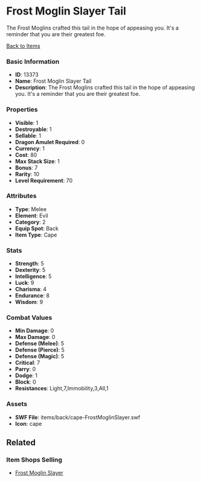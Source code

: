 # Frost Moglin Slayer Tail

The Frost Moglins crafted this tail in the hope of appeasing you. It's a reminder that you are their greatest foe.

[Back to Items](../items.md)

### Basic Information

- **ID**: 13373
- **Name**: Frost Moglin Slayer Tail
- **Description**: The Frost Moglins crafted this tail in the hope of appeasing you. It&#039;s a reminder that you are their greatest foe.

### Properties

- **Visible**: 1
- **Destroyable**: 1
- **Sellable**: 1
- **Dragon Amulet Required**: 0
- **Currency**: 1
- **Cost**: 80
- **Max Stack Size**: 1
- **Bonus**: 7
- **Rarity**: 10
- **Level Requirement**: 70

### Attributes

- **Type**: Melee
- **Element**: Evil
- **Category**: 2
- **Equip Spot**: Back
- **Item Type**: Cape

### Stats

- **Strength**: 5
- **Dexterity**: 5
- **Intelligence**: 5
- **Luck**: 9
- **Charisma**: 4
- **Endurance**: 8
- **Wisdom**: 9

### Combat Values

- **Min Damage**: 0
- **Max Damage**: 0
- **Defense (Melee)**: 5
- **Defense (Pierce)**: 5
- **Defense (Magic)**: 5
- **Critical**: 7
- **Parry**: 0
- **Dodge**: 1
- **Block**: 0
- **Resistances**: Light,7,Immobility,3,All,1

### Assets

- **SWF File**: items/back/cape-FrostMoglinSlayer.swf
- **Icon**: cape

## Related

### Item Shops Selling

- [Frost Moglin Slayer](../item-shops/426-frost-moglin-slayer.md)

